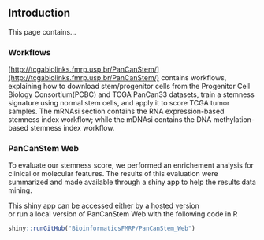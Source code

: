## Introduction

This page contains...  

### Workflows

[http://tcgabiolinks.fmrp.usp.br/PanCanStem/](http://tcgabiolinks.fmrp.usp.br/PanCanStem/) contains workflows, explaining how to download stem/progenitor cells from the Progenitor Cell Biology Consortium(PCBC) and TCGA PanCan33 datasets, train a stemness signature using normal stem cells, and apply it to score TCGA tumor samples. The mRNAsi section contains the RNA expression-based stemness index workflow; while the mDNAsi contains the DNA methylation-based stemness index workflow.

### PanCanStem Web

To evaluate our stemness score, we performed an enrichement analysis for clinical or molecular features.
The results of this evaluation were summarized and made available through a shiny app
to help the results data mining.

This shiny app can be accessed either by a [hosted version](http://143.107.143.246:3838/PanCanStem_Web/)  
or run a local version of PanCanStem Web with the following code in R
```r
shiny::runGitHub("BioinformaticsFMRP/PanCanStem_Web")
```

